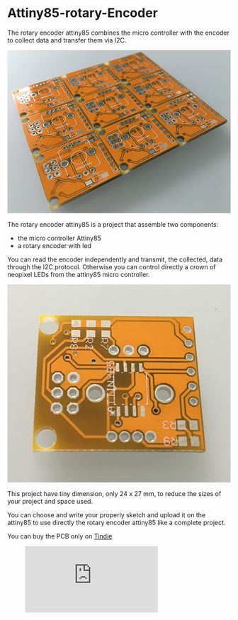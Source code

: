 # Attiny85-rotary-Encoder
The rotary encoder attiny85 combines the micro controller with the encoder to collect data and transfer them via I2C.

[![Attiny85 rotary encoder](https://github.com/Mauroalfieri/Attiny85-rotary-Encoder/blob/master/images/Attiny85%20Encoder%20pcbs%202.jpg?raw=true "Attiny85 rotary encoder")](https://github.com/Mauroalfieri/Attiny85-rotary-Encoder/blob/master/images/Attiny85%20Encoder%20pcbs%202.jpg?raw=true "Attiny85 rotary encoder")

The rotary encoder attiny85 is a project that assemble two components:

* the micro controller Attiny85
* a rotary encoder with led

You can read the encoder independently and transmit, the collected, data through the I2C protocol. Otherwise you can control directly a crown of neopixel LEDs from the attiny85 micro controller.

[![Single PCB](https://github.com/Mauroalfieri/Attiny85-rotary-Encoder/blob/master/images/Attiny85%20Encoder%20pcb%20retro.jpg?raw=true "Single PCB")](https://github.com/Mauroalfieri/Attiny85-rotary-Encoder/blob/master/images/Attiny85%20Encoder%20pcb%20retro.jpg?raw=true "Single PCB")

This project have tiny dimension, only 24 x 27 mm, to reduce the sizes of your project and space used.

You can choose and write your properly sketch and upload it on the attiny85 to use directly the rotary encoder attiny85 like a complete project.

You can buy the PCB only on [Tindie][https://www.tindie.com/products/18765/]

[https://www.tindie.com/products/18765/]: https://www.tindie.com/products/18765/ "Tindie"

<figure class="video_container">
<iframe src="https://www.youtube.com/embed/td6SwkYh9AQ" frameborder="0" allowfullscreen="true"> </iframe>
</figure>
